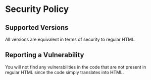 # Security Policy

## Supported Versions

All versions are equivalent in terms of security to regular HTML.  

## Reporting a Vulnerability

You will not find any vulnerabilities in the code that are not present in regular HTML since the code simply translates into HTML.

